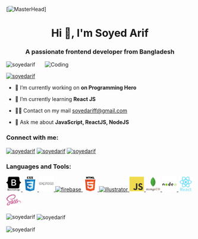 [![MasterHead](https://miro.medium.com/max/1400/0*enrI7BXUzwJEomlq.gif)]
<h1 align="center">Hi 👋, I'm Soyed Arif</h1>
<h3 align="center">A passionate frontend developer from Bangladesh</h3>
<img align="right" alt="Coding" width="400" src="https://cdn.dribbble.com/users/1162077/screenshots/3848914/programmer.gif"/>

<p align="left"> <img src="https://komarev.com/ghpvc/?username=soyedarif&label=Profile%20views&color=0e75b6&style=flat" alt="soyedarif" /> </p>

<p align="left"> <a href="https://twitter.com/soyedarif" target="blank"><img src="https://img.shields.io/twitter/follow/soyedarif?logo=twitter&style=for-the-badge" alt="soyedarif" /></a> </p>

- 🔭 I’m currently working on **on Programming Hero**

- 🌱 I’m currently learning **React JS**

- 👨‍💻 Contact on my mail [soyedariff@gmail.com](soyedariff@gmail.com)

- 💬 Ask me about **JavaScript, ReactJS, NodeJS**

<h3 align="left">Connect with me:</h3>
<p align="left">
<a href="https://codepen.io/soyedarif" target="blank"><img align="center" src="https://raw.githubusercontent.com/rahuldkjain/github-profile-readme-generator/master/src/images/icons/Social/codepen.svg" alt="soyedarif" height="30" width="40" /></a>
<a href="https://twitter.com/soyedarif" target="blank"><img align="center" src="https://raw.githubusercontent.com/rahuldkjain/github-profile-readme-generator/master/src/images/icons/Social/twitter.svg" alt="soyedarif" height="30" width="40" /></a>
<a href="https://linkedin.com/in/soyedarif" target="blank"><img align="center" src="https://raw.githubusercontent.com/rahuldkjain/github-profile-readme-generator/master/src/images/icons/Social/linked-in-alt.svg" alt="soyedarif" height="30" width="40" /></a>
</p>

<h3 align="left">Languages and Tools:</h3>
<p align="left"> <a href="https://getbootstrap.com" target="_blank" rel="noreferrer"> <img src="https://raw.githubusercontent.com/devicons/devicon/master/icons/bootstrap/bootstrap-plain-wordmark.svg" alt="bootstrap" width="40" height="40"/> </a> <a href="https://www.w3schools.com/css/" target="_blank" rel="noreferrer"> <img src="https://raw.githubusercontent.com/devicons/devicon/master/icons/css3/css3-original-wordmark.svg" alt="css3" width="40" height="40"/> </a> <a href="https://expressjs.com" target="_blank" rel="noreferrer"> <img src="https://raw.githubusercontent.com/devicons/devicon/master/icons/express/express-original-wordmark.svg" alt="express" width="40" height="40"/> </a> <a href="https://firebase.google.com/" target="_blank" rel="noreferrer"> <img src="https://www.vectorlogo.zone/logos/firebase/firebase-icon.svg" alt="firebase" width="40" height="40"/> </a> <a href="https://www.w3.org/html/" target="_blank" rel="noreferrer"> <img src="https://raw.githubusercontent.com/devicons/devicon/master/icons/html5/html5-original-wordmark.svg" alt="html5" width="40" height="40"/> </a> <a href="https://www.adobe.com/in/products/illustrator.html" target="_blank" rel="noreferrer"> <img src="https://www.vectorlogo.zone/logos/adobe_illustrator/adobe_illustrator-icon.svg" alt="illustrator" width="40" height="40"/> </a> <a href="https://developer.mozilla.org/en-US/docs/Web/JavaScript" target="_blank" rel="noreferrer"> <img src="https://raw.githubusercontent.com/devicons/devicon/master/icons/javascript/javascript-original.svg" alt="javascript" width="40" height="40"/> </a> <a href="https://www.mongodb.com/" target="_blank" rel="noreferrer"> <img src="https://raw.githubusercontent.com/devicons/devicon/master/icons/mongodb/mongodb-original-wordmark.svg" alt="mongodb" width="40" height="40"/> </a> <a href="https://nodejs.org" target="_blank" rel="noreferrer"> <img src="https://raw.githubusercontent.com/devicons/devicon/master/icons/nodejs/nodejs-original-wordmark.svg" alt="nodejs" width="40" height="40"/> </a> <a href="https://reactjs.org/" target="_blank" rel="noreferrer"> <img src="https://raw.githubusercontent.com/devicons/devicon/master/icons/react/react-original-wordmark.svg" alt="react" width="40" height="40"/> </a> <a href="https://sass-lang.com" target="_blank" rel="noreferrer"> <img src="https://raw.githubusercontent.com/devicons/devicon/master/icons/sass/sass-original.svg" alt="sass" width="40" height="40"/> </a> </p>

<p><img align="left" src="https://github-readme-stats.vercel.app/api/top-langs?username=soyedarif&show_icons=true&locale=en&layout=compact" alt="soyedarif" /></p>

<p>&nbsp;<img align="center" src="https://github-readme-stats.vercel.app/api?username=soyedarif&show_icons=true&locale=en" alt="soyedarif" /></p>

<p><img align="center" src="https://github-readme-streak-stats.herokuapp.com/?user=soyedarif&" alt="soyedarif" /></p>
